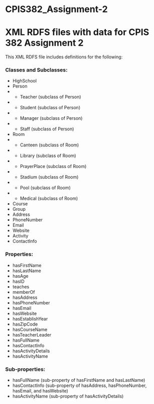 # CPIS382_Assignment-2

# XML RDFS files with data for CPIS 382 Assignment 2

This XML RDFS file includes definitions for the following:

### Classes and Subclasses:
- HighSchool
- Person
- - Teacher (subclass of Person)
- - Student (subclass of Person)
- - Manager (subclass of Person)
- - Staff (subclass of Person)
- Room
- - Canteen (subclass of Room)
- - Library (subclass of Room)
- - PrayerPlace (subclass of Room)
- - Stadium (subclass of Room)
- - Pool (subclass of Room)
- - Medical (subclass of Room)
- Course
- Group
- Address
- PhoneNumber
- Email
- Website
- Activity
- ContactInfo

### Properties:
- hasFirstName
- hasLastName
- hasAge
- hasID
- teaches
- memberOf
- hasAddress
- hasPhoneNumber
- hasEmail
- hasWebsite
- hasEstablishYear
- hasZipCode
- hasCourseName
- hasTeacherLeader
- hasFullName
- hasContactInfo
- hasActivityDetails
- hasActivityName

### Sub-properties:
- hasFullName (sub-property of hasFirstName and hasLastName)
- hasContactInfo (sub-property of hasAddress, hasPhoneNumber, hasEmail, and hasWebsite)
- hasActivityName (sub-property of hasActivityDetails)
